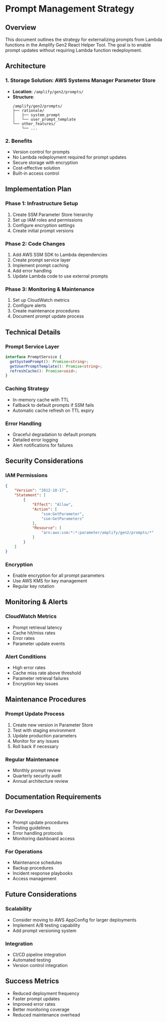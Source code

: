 # Prompt Management Strategy

## Overview
This document outlines the strategy for externalizing prompts from Lambda functions in the Amplify Gen2 React Helper Tool. The goal is to enable prompt updates without requiring Lambda function redeployment.

## Architecture

### 1. Storage Solution: AWS Systems Manager Parameter Store
- **Location**: `/amplify/gen2/prompts/`
- **Structure**:
  ```
  /amplify/gen2/prompts/
  ├── rationale/
  │   ├── system_prompt
  │   └── user_prompt_template
  └── other_features/
      └── ...
  ```

### 2. Benefits
- Version control for prompts
- No Lambda redeployment required for prompt updates
- Secure storage with encryption
- Cost-effective solution
- Built-in access control

## Implementation Plan

### Phase 1: Infrastructure Setup
1. Create SSM Parameter Store hierarchy
2. Set up IAM roles and permissions
3. Configure encryption settings
4. Create initial prompt versions

### Phase 2: Code Changes
1. Add AWS SSM SDK to Lambda dependencies
2. Create prompt service layer
3. Implement prompt caching
4. Add error handling
5. Update Lambda code to use external prompts

### Phase 3: Monitoring & Maintenance
1. Set up CloudWatch metrics
2. Configure alerts
3. Create maintenance procedures
4. Document prompt update process

## Technical Details

### Prompt Service Layer
```typescript
interface PromptService {
  getSystemPrompt(): Promise<string>;
  getUserPromptTemplate(): Promise<string>;
  refreshCache(): Promise<void>;
}
```

### Caching Strategy
- In-memory cache with TTL
- Fallback to default prompts if SSM fails
- Automatic cache refresh on TTL expiry

### Error Handling
- Graceful degradation to default prompts
- Detailed error logging
- Alert notifications for failures

## Security Considerations

### IAM Permissions
```json
{
    "Version": "2012-10-17",
    "Statement": [
        {
            "Effect": "Allow",
            "Action": [
                "ssm:GetParameter",
                "ssm:GetParameters"
            ],
            "Resource": [
                "arn:aws:ssm:*:*:parameter/amplify/gen2/prompts/*"
            ]
        }
    ]
}
```

### Encryption
- Enable encryption for all prompt parameters
- Use AWS KMS for key management
- Regular key rotation

## Monitoring & Alerts

### CloudWatch Metrics
- Prompt retrieval latency
- Cache hit/miss rates
- Error rates
- Parameter update events

### Alert Conditions
- High error rates
- Cache miss rate above threshold
- Parameter retrieval failures
- Encryption key issues

## Maintenance Procedures

### Prompt Update Process
1. Create new version in Parameter Store
2. Test with staging environment
3. Update production parameters
4. Monitor for any issues
5. Roll back if necessary

### Regular Maintenance
- Monthly prompt review
- Quarterly security audit
- Annual architecture review

## Documentation Requirements

### For Developers
- Prompt update procedures
- Testing guidelines
- Error handling protocols
- Monitoring dashboard access

### For Operations
- Maintenance schedules
- Backup procedures
- Incident response playbooks
- Access management

## Future Considerations

### Scalability
- Consider moving to AWS AppConfig for larger deployments
- Implement A/B testing capability
- Add prompt versioning system

### Integration
- CI/CD pipeline integration
- Automated testing
- Version control integration

## Success Metrics
- Reduced deployment frequency
- Faster prompt updates
- Improved error rates
- Better monitoring coverage
- Reduced maintenance overhead 